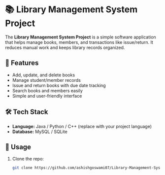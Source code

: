 # 📚 Library Management System Project

The **Library Management System Project** is a simple software application that helps manage books, members, and transactions like issue/return. It reduces manual work and keeps library records organized.

## 🚀 Features
- Add, update, and delete books  
- Manage student/member records  
- Issue and return books with due date tracking  
- Search books and members easily  
- Simple and user-friendly interface  

## 🛠 Tech Stack
- **Language:** Java / Python / C++ (replace with your project language)  
- **Database:** MySQL / SQLite  

## 📖 Usage
1. Clone the repo:
   ```sh
   git clone https://github.com/ashishgoswami07/Library-Management-System-Project.git
